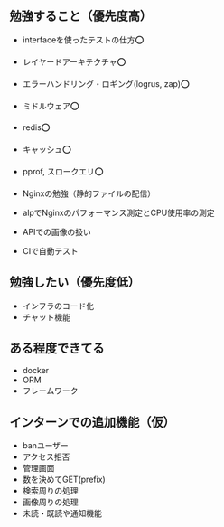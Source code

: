 ## 勉強すること（優先度高）

- interfaceを使ったテストの仕方⭕️
- レイヤードアーキテクチャ⭕️
- エラーハンドリング・ロギング(logrus, zap)⭕️
- ミドルウェア⭕️

- redis⭕️
- キャッシュ⭕️

- pprof, スロークエリ⭕️
- Nginxの勉強（静的ファイルの配信）
- alpでNginxのパフォーマンス測定とCPU使用率の測定
- APIでの画像の扱い
- CIで自動テスト

## 勉強したい（優先度低）

- インフラのコード化
- チャット機能

## ある程度できてる

- docker
- ORM
- フレームワーク

## インターンでの追加機能（仮）

- banユーザー
- アクセス拒否
- 管理画面
- 数を決めてGET(prefix)
- 検索周りの処理
- 画像周りの処理
- 未読・既読や通知機能